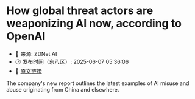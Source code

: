 # How global threat actors are weaponizing AI now, according to OpenAI
- 📅 来源: ZDNet AI
- 🕒 发布时间（东八区）: 2025-06-07 05:36:06
- 🔗 [原文链接](https://www.zdnet.com/article/how-global-threat-actors-are-weaponizing-ai-now-according-to-openai/)

The company's new report outlines the latest examples of AI misuse and abuse originating from China and elsewhere.